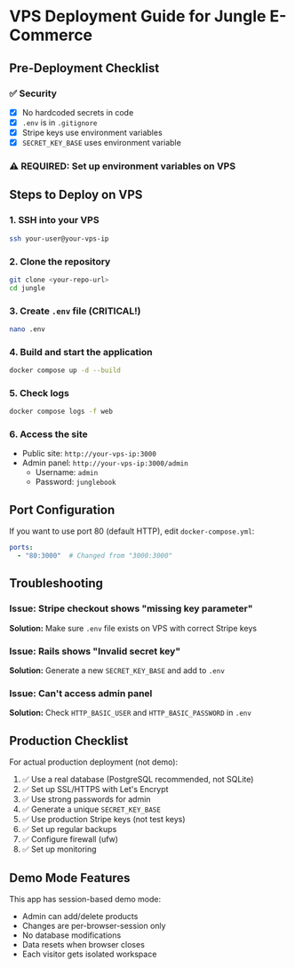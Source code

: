 # VPS Deployment Guide for Jungle E-Commerce

## Pre-Deployment Checklist

### ✅ Security
- [x] No hardcoded secrets in code
- [x] `.env` is in `.gitignore`
- [x] Stripe keys use environment variables
- [x] `SECRET_KEY_BASE` uses environment variable

### ⚠️ REQUIRED: Set up environment variables on VPS

## Steps to Deploy on VPS

### 1. SSH into your VPS
```bash
ssh your-user@your-vps-ip
```

### 2. Clone the repository
```bash
git clone <your-repo-url>
cd jungle
```

### 3. Create `.env` file (CRITICAL!)
```bash
nano .env
```

### 4. Build and start the application
```bash
docker compose up -d --build
```

### 5. Check logs
```bash
docker compose logs -f web
```

### 6. Access the site
- Public site: `http://your-vps-ip:3000`
- Admin panel: `http://your-vps-ip:3000/admin`
  - Username: `admin`
  - Password: `junglebook`

## Port Configuration

If you want to use port 80 (default HTTP), edit `docker-compose.yml`:
```yaml
ports:
  - "80:3000"  # Changed from "3000:3000"
```

## Troubleshooting

### Issue: Stripe checkout shows "missing key parameter"
**Solution:** Make sure `.env` file exists on VPS with correct Stripe keys

### Issue: Rails shows "Invalid secret key"
**Solution:** Generate a new `SECRET_KEY_BASE` and add to `.env`

### Issue: Can't access admin panel
**Solution:** Check `HTTP_BASIC_USER` and `HTTP_BASIC_PASSWORD` in `.env`

## Production Checklist

For actual production deployment (not demo):

1. ✅ Use a real database (PostgreSQL recommended, not SQLite)
2. ✅ Set up SSL/HTTPS with Let's Encrypt
3. ✅ Use strong passwords for admin
4. ✅ Generate a unique `SECRET_KEY_BASE`
5. ✅ Use production Stripe keys (not test keys)
6. ✅ Set up regular backups
7. ✅ Configure firewall (ufw)
8. ✅ Set up monitoring

## Demo Mode Features

This app has session-based demo mode:
- Admin can add/delete products
- Changes are per-browser-session only
- No database modifications
- Data resets when browser closes
- Each visitor gets isolated workspace
